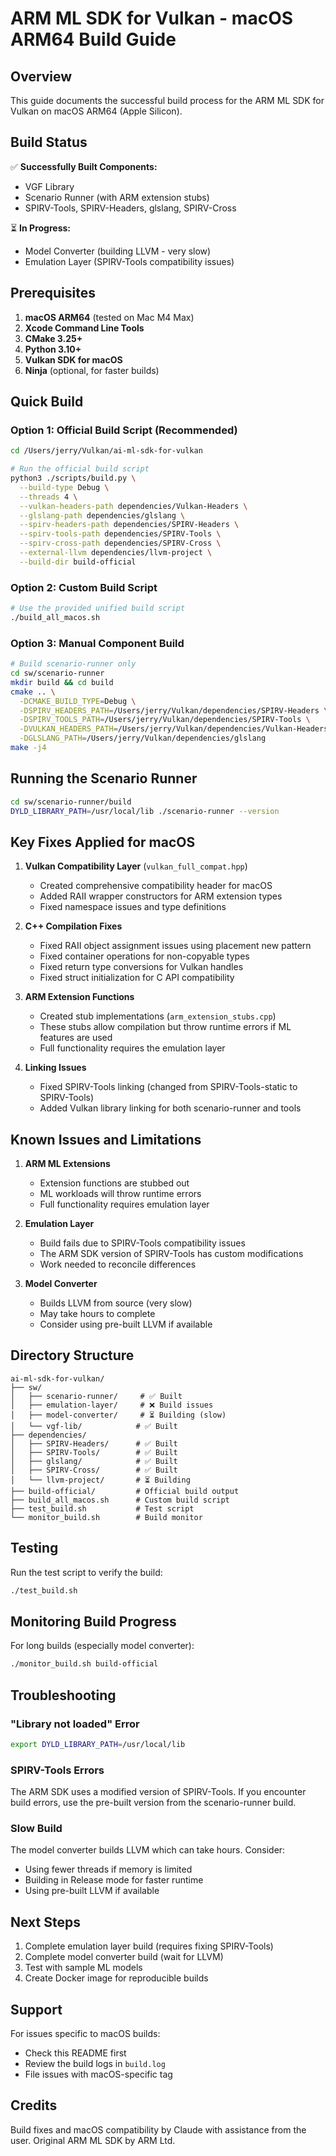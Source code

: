 # ARM ML SDK for Vulkan - macOS ARM64 Build Guide

## Overview

This guide documents the successful build process for the ARM ML SDK for Vulkan on macOS ARM64 (Apple Silicon).

## Build Status

✅ **Successfully Built Components:**
- VGF Library
- Scenario Runner (with ARM extension stubs)
- SPIRV-Tools, SPIRV-Headers, glslang, SPIRV-Cross

⏳ **In Progress:**
- Model Converter (building LLVM - very slow)
- Emulation Layer (SPIRV-Tools compatibility issues)

## Prerequisites

1. **macOS ARM64** (tested on Mac M4 Max)
2. **Xcode Command Line Tools**
3. **CMake 3.25+**
4. **Python 3.10+**
5. **Vulkan SDK for macOS**
6. **Ninja** (optional, for faster builds)

## Quick Build

### Option 1: Official Build Script (Recommended)

```bash
cd /Users/jerry/Vulkan/ai-ml-sdk-for-vulkan

# Run the official build script
python3 ./scripts/build.py \
  --build-type Debug \
  --threads 4 \
  --vulkan-headers-path dependencies/Vulkan-Headers \
  --glslang-path dependencies/glslang \
  --spirv-headers-path dependencies/SPIRV-Headers \
  --spirv-tools-path dependencies/SPIRV-Tools \
  --spirv-cross-path dependencies/SPIRV-Cross \
  --external-llvm dependencies/llvm-project \
  --build-dir build-official
```

### Option 2: Custom Build Script

```bash
# Use the provided unified build script
./build_all_macos.sh
```

### Option 3: Manual Component Build

```bash
# Build scenario-runner only
cd sw/scenario-runner
mkdir build && cd build
cmake .. \
  -DCMAKE_BUILD_TYPE=Debug \
  -DSPIRV_HEADERS_PATH=/Users/jerry/Vulkan/dependencies/SPIRV-Headers \
  -DSPIRV_TOOLS_PATH=/Users/jerry/Vulkan/dependencies/SPIRV-Tools \
  -DVULKAN_HEADERS_PATH=/Users/jerry/Vulkan/dependencies/Vulkan-Headers/include \
  -DGLSLANG_PATH=/Users/jerry/Vulkan/dependencies/glslang
make -j4
```

## Running the Scenario Runner

```bash
cd sw/scenario-runner/build
DYLD_LIBRARY_PATH=/usr/local/lib ./scenario-runner --version
```

## Key Fixes Applied for macOS

1. **Vulkan Compatibility Layer** (`vulkan_full_compat.hpp`)
   - Created comprehensive compatibility header for macOS
   - Added RAII wrapper constructors for ARM extension types
   - Fixed namespace issues and type definitions

2. **C++ Compilation Fixes**
   - Fixed RAII object assignment issues using placement new pattern
   - Fixed container operations for non-copyable types
   - Fixed return type conversions for Vulkan handles
   - Fixed struct initialization for C API compatibility

3. **ARM Extension Functions**
   - Created stub implementations (`arm_extension_stubs.cpp`)
   - These stubs allow compilation but throw runtime errors if ML features are used
   - Full functionality requires the emulation layer

4. **Linking Issues**
   - Fixed SPIRV-Tools linking (changed from SPIRV-Tools-static to SPIRV-Tools)
   - Added Vulkan library linking for both scenario-runner and tools

## Known Issues and Limitations

1. **ARM ML Extensions**
   - Extension functions are stubbed out
   - ML workloads will throw runtime errors
   - Full functionality requires emulation layer

2. **Emulation Layer**
   - Build fails due to SPIRV-Tools compatibility issues
   - The ARM SDK version of SPIRV-Tools has custom modifications
   - Work needed to reconcile differences

3. **Model Converter**
   - Builds LLVM from source (very slow)
   - May take hours to complete
   - Consider using pre-built LLVM if available

## Directory Structure

```
ai-ml-sdk-for-vulkan/
├── sw/
│   ├── scenario-runner/     # ✅ Built
│   ├── emulation-layer/     # ❌ Build issues
│   ├── model-converter/     # ⏳ Building (slow)
│   └── vgf-lib/            # ✅ Built
├── dependencies/
│   ├── SPIRV-Headers/      # ✅ Built
│   ├── SPIRV-Tools/        # ✅ Built
│   ├── glslang/            # ✅ Built
│   ├── SPIRV-Cross/        # ✅ Built
│   └── llvm-project/       # ⏳ Building
├── build-official/         # Official build output
├── build_all_macos.sh      # Custom build script
├── test_build.sh           # Test script
└── monitor_build.sh        # Build monitor

```

## Testing

Run the test script to verify the build:

```bash
./test_build.sh
```

## Monitoring Build Progress

For long builds (especially model converter):

```bash
./monitor_build.sh build-official
```

## Troubleshooting

### "Library not loaded" Error
```bash
export DYLD_LIBRARY_PATH=/usr/local/lib
```

### SPIRV-Tools Errors
The ARM SDK uses a modified version of SPIRV-Tools. If you encounter build errors, use the pre-built version from the scenario-runner build.

### Slow Build
The model converter builds LLVM which can take hours. Consider:
- Using fewer threads if memory is limited
- Building in Release mode for faster runtime
- Using pre-built LLVM if available

## Next Steps

1. Complete emulation layer build (requires fixing SPIRV-Tools)
2. Complete model converter build (wait for LLVM)
3. Test with sample ML models
4. Create Docker image for reproducible builds

## Support

For issues specific to macOS builds:
- Check this README first
- Review the build logs in `build.log`
- File issues with macOS-specific tag

## Credits

Build fixes and macOS compatibility by Claude with assistance from the user.
Original ARM ML SDK by ARM Ltd.